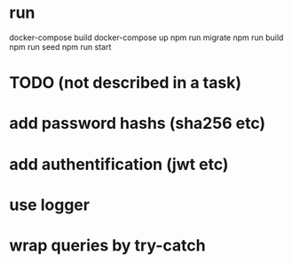# run
docker-compose build
docker-compose up
npm run migrate
npm run build
npm run seed
npm run start

# TODO (not described in a task)
# add password hashs (sha256 etc)
# add authentification (jwt etc)
# use logger
# wrap queries by try-catch
